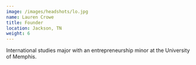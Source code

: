 ```yaml
---
image: /images/headshots/lo.jpg
name: Lauren Crowe
title: Founder
location: Jackson, TN
weight: 6
---
```

International studies major with an entrepreneurship minor at the University of Memphis.
